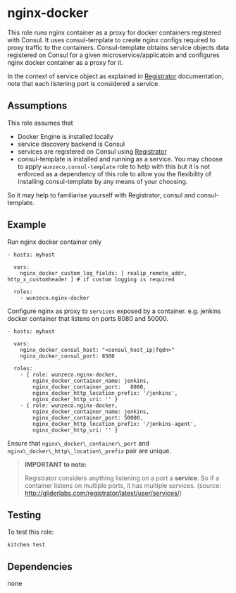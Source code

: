 nginx-docker
==================

This role runs nginx container as a proxy for docker containers registered with
Consul. It uses consul-template to create nginx configs required to proxy 
traffic to the containers. Consul-template obtains service objects data 
registered on Consul for a given microservice/applicatoin and configures 
nginx docker container as a proxy for it.

In the context of service object as explained in [Registrator] documentation, 
note that each listening port is considered a service.

## Assumptions

This role assumes that 
- Docker Engine is installed locally
- service discovery backend is Consul
- services are registered on Consul using [Registrator]
- consul-template is installed and running as a service.  You may choose to 
  apply `wunzeco.consul-template` role to help with this but it is not enforced 
  as a dependency of this role to allow you the flexibility of installing
  consul-template by any means of your choosing.

So it may help to familiarise yourself with Registrator, consul and consul-template.


## Example

Run nginx docker container only

```
- hosts: myhost

  vars:
    nginx_docker_custom_log_fields: [ realip_remote_addr, http_x_customheader ] # if custom logging is required

  roles:
    - wunzeco.nginx-docker
```


Configure nginx as proxy to `services` exposed by a container.
e.g. jenkins docker container that listens on ports 8080 and 50000.

```
- hosts: myhost

  vars:
    nginx_docker_consul_host: "<consul_host_ip|fqdn>"
    nginx_docker_consul_port: 8500

  roles:
    - { role: wunzeco.nginx-docker,
        nginx_docker_container_name: jenkins,
        nginx_docker_container_port:   8080,
        nginx_docker_http_location_prefix: '/jenkins',
        nginx_docker_http_uri: '' }
    - { role: wunzeco.nginx-docker,
        nginx_docker_container_name: jenkins,
        nginx_docker_container_port: 50000,
        nginx_docker_http_location_prefix: '/jenkins-agent',
        nginx_docker_http_uri: '' }

```

Ensure that `nginx\_docker\_container\_port` and `nginx\_docker\_http\_location\_prefix`
pair are unique.

> **IMPORTANT to note:**
>
>    Registrator considers anything listening on a port a **service**. So if a
>    container listens on multiple ports, it has multiple services.
>    (source: http://gliderlabs.com/registrator/latest/user/services/)


## Testing

To test this role:

```
kitchen test
```


## Dependencies
none

[Registrator]: http://gliderlabs.com/registrator/latest/

